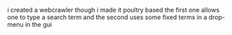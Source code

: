 i created a webcrawler though i made it poultry based the first one allows one to type a search term and the second uses some fixed terms in a drop-menu in the gui
